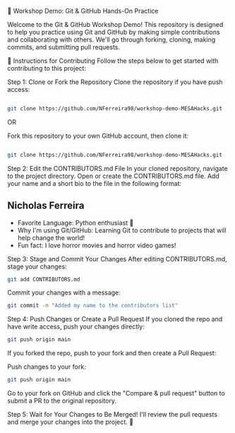 🚀 Workshop Demo: Git & GitHub Hands-On Practice

Welcome to the Git & GitHub Workshop Demo! This repository is designed to help you practice using Git and GitHub by making simple contributions and collaborating with others. We'll go through forking, cloning, making commits, and submitting pull requests.

📝 Instructions for Contributing
Follow the steps below to get started with contributing to this project:

Step 1: Clone or Fork the Repository
Clone the repository if you have push access:

```bash

git clone https://github.com/NFerreira98/workshop-demo-MESAHacks.git 
```
OR

Fork this repository to your own GitHub account, then clone it:

```bash

git clone https://github.com/NFerreira98/workshop-demo-MESAHacks.git
```
Step 2: Edit the CONTRIBUTORS.md File
In your cloned repository, navigate to the project directory.
Open or create the CONTRIBUTORS.md file.
Add your name and a short bio to the file in the following format:

## Nicholas Ferreira
- Favorite Language: Python enthusiast 🐍
- Why I'm using Git/GitHub: Learning Git to contribute to projects that will help change the world!
- Fun fact: I love horror movies and horror video games!

Step 3: Stage and Commit Your Changes
After editing CONTRIBUTORS.md, stage your changes:

```bash
git add CONTRIBUTORS.md
```

Commit your changes with a message:

```bash
git commit -m "Added my name to the contributors list"
```

Step 4: Push Changes or Create a Pull Request
If you cloned the repo and have write access, push your changes directly:

```bash
git push origin main
```
If you forked the repo, push to your fork and then create a Pull Request:

Push changes to your fork:

```bash
git push origin main
```

Go to your fork on GitHub and click the "Compare & pull request" button to submit a PR to the original repository.

Step 5: Wait for Your Changes to Be Merged!
I'll review the pull requests and merge your changes into the project. 🎉
